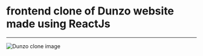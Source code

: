 # frontend clone of Dunzo website made using ReactJs
---
![Dunzo clone image](https://user-images.githubusercontent.com/61342456/119522438-973dfc80-bd99-11eb-8942-935b13ccbd25.png)
